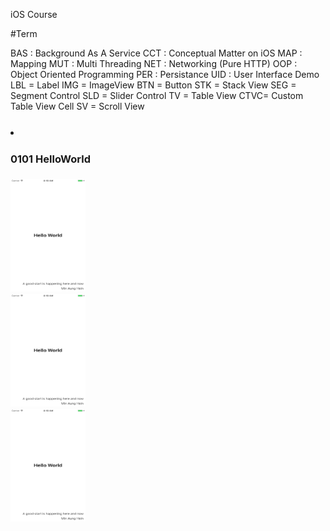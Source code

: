 iOS Course

#Term 

   BAS : Background As A Service 
   CCT : Conceptual Matter on iOS
   MAP : Mapping
   MUT : Multi Threading
   NET : Networking (Pure HTTP)
   OOP : Object Oriented Programming
   PER : Persistance
   UID : User Interface Demo
        LBL = Label
        IMG = ImageView
        BTN = Button
        STK = Stack View
        SEG = Segment Control
        SLD = Slider Control
        TV  = Table View
        CTVC= Custom Table View Cell
        SV  = Scroll View


<h3>
<div class="preview_img">
    <li>
    <div>
    <h4>0101 HelloWorld</h4>
    <img width="120" height="180" src="https://raw.githubusercontent.com/minaunghein/iOSCourse/master/0101_UID_LBL_Helloworld/preview.png" alt="Hello World">
    
</div>
<div>
    <img width="120" height="180" src="https://raw.githubusercontent.com/minaunghein/iOSCourse/master/0101_UID_LBL_Helloworld/preview.png" alt="Hello World">
    
</div>
<div>
    <img width="120" height="180" src="https://raw.githubusercontent.com/minaunghein/iOSCourse/master/0101_UID_LBL_Helloworld/preview.png" alt="Hello World">
    
</div>
</li>
</div>
   </h3>

  

